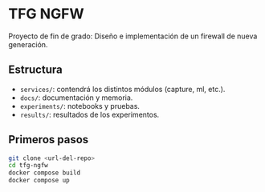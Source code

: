 # TFG NGFW

Proyecto de fin de grado: Diseño e implementación de un firewall de nueva generación.

## Estructura
- `services/`: contendrá los distintos módulos (capture, ml, etc.).
- `docs/`: documentación y memoria.
- `experiments/`: notebooks y pruebas.
- `results/`: resultados de los experimentos.

## Primeros pasos
```bash
git clone <url-del-repo>
cd tfg-ngfw
docker compose build
docker compose up
